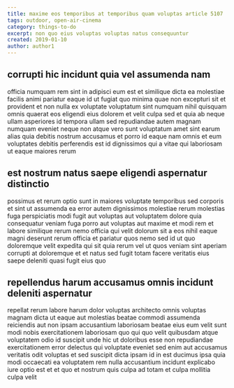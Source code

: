 ```yaml
---
title: maxime eos temporibus at temporibus quam voluptas article 5107
tags: outdoor, open-air-cinema
category: things-to-do
excerpt: non quo eius voluptas voluptas natus consequuntur
created: 2019-01-10
author: author1
---
```


## corrupti hic incidunt quia vel assumenda nam

officia numquam rem sint in adipisci eum est et similique dicta ea molestiae facilis animi pariatur eaque id ut fugiat quo minima quae non excepturi sit et provident et non nulla ex voluptate voluptatum sint numquam nihil quisquam omnis quaerat eos eligendi eius dolorem et velit culpa sed et quia ab neque ullam asperiores id tempora ullam sed repudiandae autem magnam numquam eveniet neque non atque vero sunt voluptatum amet sint earum alias quia debitis nostrum accusamus et porro id eaque nam omnis et eum voluptates debitis perferendis est id dignissimos qui a vitae qui laboriosam ut eaque maiores rerum

## est nostrum natus saepe eligendi aspernatur distinctio

possimus et rerum optio sunt in maiores voluptate temporibus sed corporis et sint ut assumenda ea error autem dignissimos molestiae rerum molestias fuga perspiciatis modi fugit aut voluptas aut voluptatem dolore quia consequatur veniam fuga porro aut voluptas aut maxime et modi rem et labore similique rerum nemo officia qui velit dolorum sit a eos nihil eaque magni deserunt rerum officia et pariatur quos nemo sed id ut quo doloremque velit expedita qui sit quia rerum vel ut quos veniam sint aperiam corrupti at doloremque et et natus sed fugit totam facere veritatis eius saepe deleniti quasi fugit eius quo

## repellendus harum accusamus omnis incidunt deleniti aspernatur

repellat rerum labore harum dolor voluptas architecto omnis voluptas magnam dicta ut eaque aut molestias beatae commodi assumenda reiciendis aut non ipsam accusantium laboriosam beatae eius eum velit sunt modi nobis exercitationem laboriosam quo qui quo velit quibusdam atque voluptatem odio id suscipit unde hic ut doloribus esse non repudiandae exercitationem error delectus qui voluptate eveniet sed enim aut accusamus veritatis odit voluptas et sed suscipit dicta ipsam id in est ducimus ipsa quia modi occaecati ea voluptatem rem nulla accusantium incidunt explicabo iure optio est et et quo et nostrum quis culpa ad totam et culpa mollitia culpa velit
